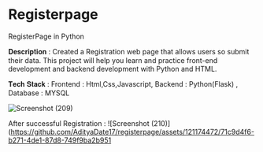 # Registerpage
RegisterPage in Python

𝐃𝐞𝐬𝐜𝐫𝐢𝐩𝐭𝐢𝐨𝐧 :  Created a Registration web page that allows users so submit their data. This project will help you learn and practice front-end development and backend development with Python and HTML.

𝐓𝐞𝐜𝐡 𝐒𝐭𝐚𝐜𝐤 : Frontend : Html,Css,Javascript, Backend : Python(Flask) , Database : MYSQL

![Screenshot (209)](https://github.com/AdityaDate17/registerpage/assets/121174472/fd1a079f-7169-485e-92a0-a948bb5fb9d1)

After successful Registration : 
![Screenshot (210)](https://github.com/AdityaDate17/registerpage/assets/121174472/71c9d4f6-b271-4de1-87d8-749f9ba2b951
